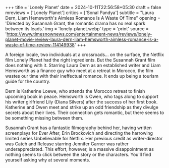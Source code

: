 +++
title = 'Lonely Planet'
date = 2024-10-11T22:56:58+05:30
draft = false
mreviews = ['Lonely Planet']
critics = ['Sonal Pandya']
subtitle = "Laura Dern, Liam Hemsworth's Aimless Romance Is A Waste Of Time"
opening = 'Directed by Susannah Grant, the romantic drama has no real spark between its leads.'
img = 'lonely-planet.webp'
type = 'print'
source = 'https://www.timesnownews.com/entertainment-news/reviews/lonely-planet-movie-review-laura-dern-liam-hemsworth-aimless-romance-is-a-waste-of-time-review-114149938'
+++

A foreign locale, two individuals at a crossroads... on the surface, the Netflix film Lonely Planet had the right ingredients. But the Susannah Grant film does nothing with it. Starring Laura Dern as an established writer and Liam Hemsworth as a finance guy who meet at a retreat in Morocco, the film wastes our time with their ineffectual romance. It ends up being a tourism guide for the country.

Dern is Katherine Loewe, who attends the Morocco retreat to finish upcoming book in peace. Hemsworth is Owen, who tags along to support his writer girlfriend Lily (Diana Silvers) after the success of her first book. Katherine and Owen meet and strike up an odd friendship as they divulge secrets about their lives. Their connection gets romantic, but there seems to be something missing between them.

Susannah Grant has a fantastic filmography behind her, having written screenplays for Ever After, Erin Brockovich and directing the harrowing limited series Unbelievable for Netflix. Her previous credit as writer-director was Catch and Release starring Jennifer Garner was rather underappreciated. This effort, however, is a massive disappointment as nothing seems to click between the story or the characters. You'll find yourself asking why at several moments.
